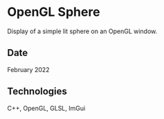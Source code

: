# OpenGL Sphere

Display of a simple lit sphere on an OpenGL window.

## Date

February 2022

## Technologies

C++, OpenGL, GLSL, ImGui